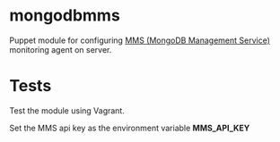mongodbmms
===========

Puppet module for configuring [MMS (MongoDB Management Service)](https://mms.mongodb.com) monitoring agent on server.

Tests
===========
Test the module using Vagrant.

Set the MMS api key as the environment variable **MMS_API_KEY**
